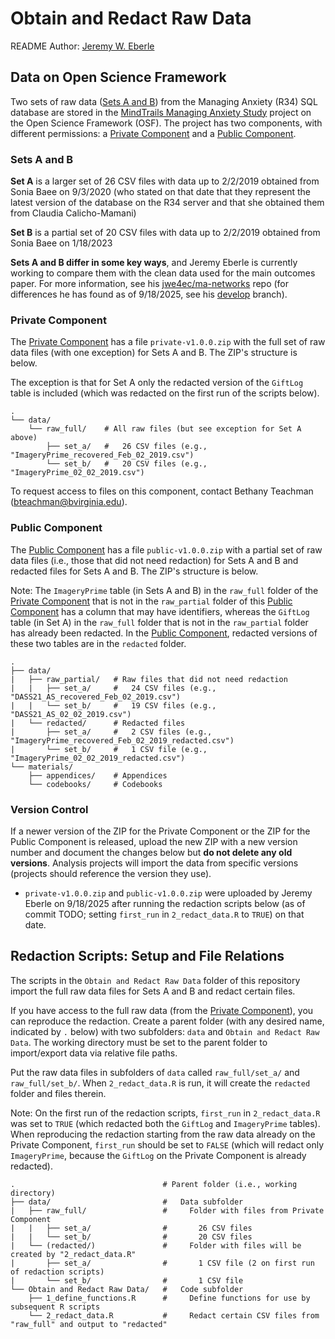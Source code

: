 # Obtain and Redact Raw Data

README Author: [Jeremy W. Eberle](https://github.com/jwe4ec)

## Data on Open Science Framework

Two sets of raw data ([Sets A and B](#sets-a-and-b)) from the Managing Anxiety (R34) SQL database 
are stored in the [MindTrails Managing Anxiety Study](https://osf.io/pvd67/) project 
on the Open Science Framework (OSF). The project has two components, with different permissions:
a [Private Component](https://osf.io/5sn2x/) and a [Public Component](https://osf.io/2x3jq/).

### Sets A and B

**Set A** is a larger set of 26 CSV files with data up to 2/2/2019 obtained from Sonia 
Baee on 9/3/2020 (who stated on that date that they represent the latest version of the 
database on the R34 server and that she obtained them from Claudia Calicho-Mamani)

**Set B** is a partial set of 20 CSV files with data up to 2/2/2019 obtained from Sonia 
Baee on 1/18/2023

**Sets A and B differ in some key ways**, and Jeremy Eberle is currently working to compare 
them with the clean data used for the main outcomes paper. For more information, see his
[jwe4ec/ma-networks](https://github.com/jwe4ec/ma-networks) repo (for differences he has
found as of 9/18/2025, see his [develop](https://github.com/jwe4ec/ma-networks/tree/develop) branch).

### Private Component

The [Private Component](https://osf.io/5sn2x/) has a file `private-v1.0.0.zip` with the
full set of raw data files (with one exception) for Sets A and B. The ZIP's structure is below.

The exception is that for Set A only the redacted version of the `GiftLog` table 
is included (which was redacted on the first run of the scripts below).

```
.
└── data/
    └── raw_full/    # All raw files (but see exception for Set A above)
        ├── set_a/   #   26 CSV files (e.g., "ImageryPrime_recovered_Feb_02_2019.csv")
        └── set_b/   #   20 CSV files (e.g., "ImageryPrime_02_02_2019.csv")
```

To request access to files on this component, contact Bethany Teachman ([bteachman@bvirginia.edu](mailto:bteachman@bvirginia.edu)).

### Public Component

The [Public Component](https://osf.io/2x3jq/) has a file `public-v1.0.0.zip` with
a partial set of raw data files (i.e., those that did not need redaction) for Sets 
A and B and redacted files for Sets A and B. The ZIP's structure is below.

Note: The `ImageryPrime` table (in Sets A and B) in the `raw_full` folder of the 
[Private Component](#private-component) that is not in the `raw_partial` folder of 
this [Public Component](https://osf.io/2x3jq/) has a column that may have identifiers,
whereas the `GiftLog` table (in Set A) in the `raw_full` folder that is not in the
`raw_partial` folder has already been redacted. In the [Public Component](https://osf.io/2x3jq/), 
redacted versions of these two tables are in the `redacted` folder.

```
.
├── data/                    
|   ├── raw_partial/   # Raw files that did not need redaction
|   |   ├── set_a/     #   24 CSV files (e.g., "DASS21_AS_recovered_Feb_02_2019.csv")
|   |   └── set_b/     #   19 CSV files (e.g., "DASS21_AS_02_02_2019.csv")
|   └── redacted/      # Redacted files
|       ├── set_a/     #   2 CSV files (e.g., "ImageryPrime_recovered_Feb_02_2019_redacted.csv")
|       └── set_b/     #   1 CSV file (e.g., "ImageryPrime_02_02_2019_redacted.csv")
└── materials/
    ├── appendices/    # Appendices
    └── codebooks/     # Codebooks
```

### Version Control

If a newer version of the ZIP for the Private Component or the ZIP for the Public
Component is released, upload the new ZIP with a new version number and document 
the changes below but **do not delete any old versions**. Analysis projects will
import the data from specific versions (projects should reference the version
they use).

- `private-v1.0.0.zip` and `public-v1.0.0.zip` were uploaded by Jeremy Eberle on 
9/18/2025 after running the redaction scripts below (as of commit TODO; setting
`first_run` in `2_redact_data.R` to `TRUE`) on that date.

## Redaction Scripts: Setup and File Relations

The scripts in the `Obtain and Redact Raw Data` folder of this repository import 
the full raw data files for Sets A and B and redact certain files.

If you have access to the full raw data (from the [Private Component](#private-component)), 
you can reproduce the redaction. Create a parent folder (with any desired name, indicated 
by `.` below) with two subfolders: `data` and `Obtain and Redact Raw Data`. The working 
directory must be set to the parent folder to import/export data via relative file paths.

Put the raw data files in subfolders of `data` called `raw_full/set_a/` and `raw_full/set_b/`.
When `2_redact_data.R` is run, it will create the `redacted` folder and files therein.

Note: On the first run of the redaction scripts, `first_run` in `2_redact_data.R` was 
set to `TRUE` (which redacted both the `GiftLog` and `ImageryPrime` tables). When
reproducing the redaction starting from the raw data already on the Private Component,
`first_run` should be set to `FALSE` (which will redact only `ImageryPrime`, because
the `GiftLog` on the Private Component is already redacted).

```
.                                 # Parent folder (i.e., working directory)
├── data/                         #   Data subfolder
|   ├── raw_full/                 #     Folder with files from Private Component
|   |   ├── set_a/                #       26 CSV files
|   |   └── set_b/                #       20 CSV files
|   └── (redacted/)               #     Folder with files will be created by "2_redact_data.R"
|       ├── set_a/                #       1 CSV file (2 on first run of redaction scripts)
|       └── set_b/                #       1 CSV file
└── Obtain and Redact Raw Data/   #   Code subfolder
    ├── 1_define_functions.R      #     Define functions for use by subsequent R scripts
    └── 2_redact_data.R           #     Redact certain CSV files from "raw_full" and output to "redacted"
```